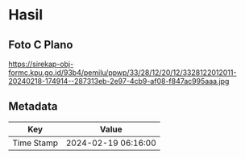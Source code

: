 # Hasil

## Foto C Plano

https://sirekap-obj-formc.kpu.go.id/93b4/pemilu/ppwp/33/28/12/20/12/3328122012011-20240218-174914--287313eb-2e97-4cb9-af08-f847ac995aaa.jpg


## Metadata

| Key        | Value               |
| ---------- | ------------------- |
| Time Stamp | 2024-02-19 06:16:00 |



